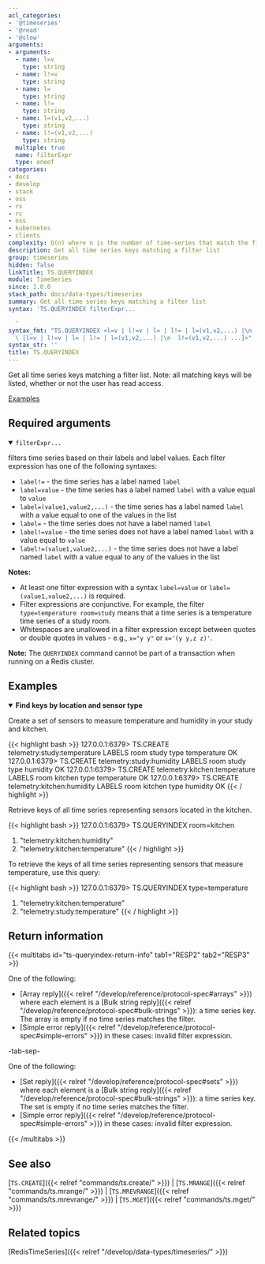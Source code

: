 ```yaml
---
acl_categories:
- '@timeseries'
- '@read'
- '@slow'
arguments:
- arguments:
  - name: l=v
    type: string
  - name: l!=v
    type: string
  - name: l=
    type: string
  - name: l!=
    type: string
  - name: l=(v1,v2,...)
    type: string
  - name: l!=(v1,v2,...)
    type: string
  multiple: true
  name: filterExpr
  type: oneof
categories:
- docs
- develop
- stack
- oss
- rs
- rc
- oss
- kubernetes
- clients
complexity: O(n) where n is the number of time-series that match the filters
description: Get all time series keys matching a filter list
group: timeseries
hidden: false
linkTitle: TS.QUERYINDEX
module: TimeSeries
since: 1.0.0
stack_path: docs/data-types/timeseries
summary: Get all time series keys matching a filter list
syntax: 'TS.QUERYINDEX filterExpr...

  '
syntax_fmt: "TS.QUERYINDEX <l=v | l!=v | l= | l!= | l=(v1,v2,...) |\n  l!=(v1,v2,...)\
  \ [l=v | l!=v | l= | l!= | l=(v1,v2,...) |\n  l!=(v1,v2,...) ...]>"
syntax_str: ''
title: TS.QUERYINDEX
---
```


Get all time series keys matching a filter list. Note: all matching keys will be listed, whether or not the user has read access.

[Examples](#examples)

## Required arguments

<details open>
<summary><code>filterExpr...</code></summary>

filters time series based on their labels and label values. Each filter expression has one of the following syntaxes:

  - `label!=` - the time series has a label named `label`
  - `label=value` - the time series has a label named `label` with a value equal to `value`
  - `label=(value1,value2,...)` - the time series has a label named `label` with a value equal to one of the values in the list
  - `label=` - the time series does not have a label named `label`
  - `label!=value` - the time series does not have a label named `label` with a value equal to `value`
  - `label!=(value1,value2,...)` - the time series does not have a label named `label` with a value equal to any of the values in the list

  <note><b>Notes:</b>
   - At least one filter expression with a syntax `label=value` or `label=(value1,value2,...)` is required.
   - Filter expressions are conjunctive. For example, the filter `type=temperature room=study` means that a time series is a temperature time series of a study room.
   - Whitespaces are unallowed in a filter expression except between quotes or double quotes in values - e.g., `x="y y"` or `x='(y y,z z)'`.
   </note>
</details>

<note><b>Note:</b> The `QUERYINDEX` command cannot be part of a transaction when running on a Redis cluster.</note>

## Examples

<details open>
<summary><b>Find keys by location and sensor type</b></summary>

Create a set of sensors to measure temperature and humidity in your study and kitchen.

{{< highlight bash >}}
127.0.0.1:6379> TS.CREATE telemetry:study:temperature LABELS room study type temperature
OK
127.0.0.1:6379> TS.CREATE telemetry:study:humidity LABELS room study type humidity
OK
127.0.0.1:6379> TS.CREATE telemetry:kitchen:temperature LABELS room kitchen type temperature
OK
127.0.0.1:6379> TS.CREATE telemetry:kitchen:humidity LABELS room kitchen type humidity
OK
{{< / highlight >}}

Retrieve keys of all time series representing sensors located in the kitchen. 

{{< highlight bash >}}
127.0.0.1:6379> TS.QUERYINDEX room=kitchen
1) "telemetry:kitchen:humidity"
2) "telemetry:kitchen:temperature"
{{< / highlight >}}

To retrieve the keys of all time series representing sensors that measure temperature, use this query:

{{< highlight bash >}}
127.0.0.1:6379> TS.QUERYINDEX type=temperature
1) "telemetry:kitchen:temperature"
2) "telemetry:study:temperature"
{{< / highlight >}}
</details>

## Return information

{{< multitabs id="ts-queryindex-return-info"
    tab1="RESP2"
    tab2="RESP3" >}}

One of the following:
* [Array reply]({{< relref "/develop/reference/protocol-spec#arrays" >}}) where each element is a [Bulk string reply]({{< relref "/develop/reference/protocol-spec#bulk-strings" >}}): a time series key. The array is empty if no time series matches the filter.
* [Simple error reply]({{< relref "/develop/reference/protocol-spec#simple-errors" >}}) in these cases: invalid filter expression.

-tab-sep-

One of the following:
* [Set reply]({{< relref "/develop/reference/protocol-spec#sets" >}}) where each element is a [Bulk string reply]({{< relref "/develop/reference/protocol-spec#bulk-strings" >}}): a time series key. The set is empty if no time series matches the filter.
* [Simple error reply]({{< relref "/develop/reference/protocol-spec#simple-errors" >}}) in these cases: invalid filter expression.

{{< /multitabs >}}

## See also

[`TS.CREATE`]({{< relref "commands/ts.create/" >}}) | [`TS.MRANGE`]({{< relref "commands/ts.mrange/" >}}) | [`TS.MREVRANGE`]({{< relref "commands/ts.mrevrange/" >}}) | [`TS.MGET`]({{< relref "commands/ts.mget/" >}})

## Related topics

[RedisTimeSeries]({{< relref "/develop/data-types/timeseries/" >}})
